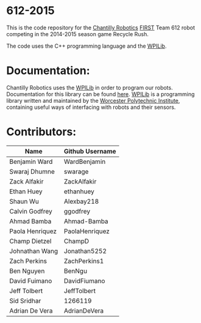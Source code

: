 612-2015
========

This is the code repository for the [Chantilly Robotics](http://chantillyrobotics.org/) [FIRST](http://www.usfirst.org/roboticsprograms/frc/) Team 612 robot competing in the 2014-2015 season game Recycle Rush.

The code uses the C++ programming language and the [WPILib](http://first.wpi.edu/FRC/).   

Documentation:
==============

Chantilly Robotics uses the [WPILib](http://first.wpi.edu/FRC/) in order to program our robots. Documentation for this library can be found [here](https://chantilly612code.github.io/612-2015/). [WPILib](http://first.wpi.edu/FRC/) is a programming library written and maintained by the [Worcester Polytechnic Institute](http://www.wpi.edu/), containing useful ways of interfacing with robots and their sensors.

Contributors:
=============

| Name            | Github Username |
|-----------------|-----------------|
| Benjamin Ward   | WardBenjamin    |
| Swaraj Dhumne   | swarage         |
| Zack Alfakir    | ZackAlfakir     |
| Ethan Huey      | ethanhuey       |
| Shaun Wu        | Alexbay218      |
| Calvin Godfrey  | ggodfrey        |
| Ahmad Bamba     | Ahmad-Bamba     |
| Paola Henriquez | PaolaHenriquez  |
| Champ Dietzel   | ChampD          |
| Johnathan Wang  | Jonathan5252    |
| Zach Perkins    | ZachPerkins1    |
| Ben Nguyen      | BenNgu          |
| David Fuimano   | DavidFiumano    |
| Jeff Tolbert    | JeffTolbert     |
| Sid Sridhar     | 1266119         |
| Adrian De Vera  | AdrianDeVera    
